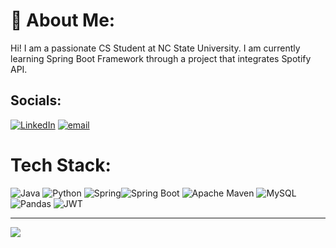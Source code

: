 # 👋 About Me:
Hi! I am a passionate CS Student at NC State University. I am currently learning Spring Boot Framework through a project that integrates Spotify API. 


## Socials:
[![LinkedIn](https://img.shields.io/badge/LinkedIn-%230077B5.svg?logo=linkedin&logoColor=white)](https://linkedin.com/in/www.linkedin.com/in/iziel-inquimboy) [![email](https://img.shields.io/badge/Email-D14836?logo=gmail&logoColor=white)](mailto:irinquim@ncsu.edu) 

# Tech Stack:
![Java](https://img.shields.io/badge/java-%23ED8B00.svg?style=for-the-badge&logo=openjdk&logoColor=white) ![Python](https://img.shields.io/badge/python-3670A0?style=for-the-badge&logo=python&logoColor=ffdd54) ![Spring](https://img.shields.io/badge/spring-%236DB33F.svg?style=for-the-badge&logo=spring&logoColor=white)![Spring Boot](https://img.shields.io/badge/Spring_Boot-6DB33F?style=for-the-badge&logo=spring-boot&logoColor=white)
 ![Apache Maven](https://img.shields.io/badge/Apache%20Maven-C71A36?style=for-the-badge&logo=Apache%20Maven&logoColor=white) ![MySQL](https://img.shields.io/badge/mysql-4479A1.svg?style=for-the-badge&logo=mysql&logoColor=white) ![Pandas](https://img.shields.io/badge/pandas-%23150458.svg?style=for-the-badge&logo=pandas&logoColor=white) ![JWT](https://img.shields.io/badge/JWT-black?style=for-the-badge&logo=JSON%20web%20tokens) 


---
[![](https://visitcount.itsvg.in/api?id=izinquimboy&icon=0&color=0)](https://visitcount.itsvg.in)

<!-- Proudly created with GPRM ( https://gprm.itsvg.in ) -->
